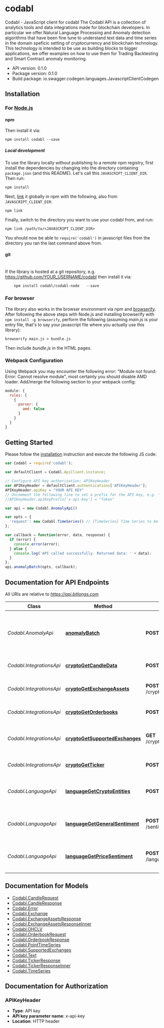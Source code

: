 # codabl

Codabl - JavaScript client for codabl
The Codabl API is a collection of analytics tools and data integrations made for blockchain developers. In particular we offer Natural Language Processing and Anomaly detection algorithms that have been fine tune to understand text data and time series in the domain speficic setting of cryptocurrency and blockchain technology. This technology is intended to be use as building blocks to bigger applications, we offer examples on how to use them for Trading Backtesting and Smart Contract anomaly monitoring.

- API version: 0.1.0
- Package version: 0.1.0
- Build package: io.swagger.codegen.languages.JavascriptClientCodegen

## Installation

### For [Node.js](https://nodejs.org/)

#### npm

Then install it via:

```shell
npm install codabl --save
```

##### Local development

To use the library locally without publishing to a remote npm registry, first install the dependencies by changing 
into the directory containing `package.json` (and this README). Let's call this `JAVASCRIPT_CLIENT_DIR`. Then run:

```shell
npm install
```

Next, [link](https://docs.npmjs.com/cli/link) it globally in npm with the following, also from `JAVASCRIPT_CLIENT_DIR`:

```shell
npm link
```

Finally, switch to the directory you want to use your codabl from, and run:

```shell
npm link /path/to/<JAVASCRIPT_CLIENT_DIR>
```

You should now be able to `require('codabl')` in javascript files from the directory you ran the last 
command above from.

#### git
#
If the library is hosted at a git repository, e.g.
https://github.com/YOUR_USERNAME/codabl
then install it via:

```shell
    npm install codabl/codabl-node   --save
```

### For browser

The library also works in the browser environment via npm and [browserify](http://browserify.org/). After following
the above steps with Node.js and installing browserify with `npm install -g browserify`,
perform the following (assuming *main.js* is your entry file, that's to say your javascript file where you actually 
use this library):

```shell
browserify main.js > bundle.js
```

Then include *bundle.js* in the HTML pages.

### Webpack Configuration

Using Webpack you may encounter the following error: "Module not found: Error:
Cannot resolve module", most certainly you should disable AMD loader. Add/merge
the following section to your webpack config:

```javascript
module: {
  rules: [
    {
      parser: {
        amd: false
      }
    }
  ]
}
```

## Getting Started

Please follow the [installation](#installation) instruction and execute the following JS code:

```javascript
var Codabl = require('codabl');

var defaultClient = Codabl.ApiClient.instance;

// Configure API key authorization: APIKeyHeader
var APIKeyHeader = defaultClient.authentications['APIKeyHeader'];
APIKeyHeader.apiKey = "YOUR API KEY"
// Uncomment the following line to set a prefix for the API key, e.g. "Token" (defaults to null)
//APIKeyHeader.apiKeyPrefix['x-api-key'] = "Token"

var api = new Codabl.AnomalyApi()

var opts = { 
  'request': new Codabl.TimeSeries() // {TimeSeries} Time Series to be analyzed, with the following format.
};

var callback = function(error, data, response) {
  if (error) {
    console.error(error);
  } else {
    console.log('API called successfully. Returned data: ' + data);
  }
};
api.anomalyBatch(opts, callback);

```

## Documentation for API Endpoints

All URIs are relative to *https://api.bitlongs.com*

Class | Method | HTTP request | Description
------------ | ------------- | ------------- | -------------
*Codabl.AnomalyApi* | [**anomalyBatch**](docs/AnomalyApi.md#anomalyBatch) | **POST** /anomaly/json/detect | Detects anomalies in historical data in batches. This endpoint uses your entire dataset as input
*Codabl.IntegrationsApi* | [**cryptoGetCandleData**](docs/IntegrationsApi.md#cryptoGetCandleData) | **POST** /crypto/get_candles | Downloads candle format market data
*Codabl.IntegrationsApi* | [**cryptoGetExchangeAssets**](docs/IntegrationsApi.md#cryptoGetExchangeAssets) | **POST** /crypto/get_exchange_assets | Gets all coin pairs traded in specified exchange
*Codabl.IntegrationsApi* | [**cryptoGetOrderbooks**](docs/IntegrationsApi.md#cryptoGetOrderbooks) | **POST** /crypto/get_orderbooks | Returns the current state of the orderbook.
*Codabl.IntegrationsApi* | [**cryptoGetSupportedExchanges**](docs/IntegrationsApi.md#cryptoGetSupportedExchanges) | **GET** /crypto/get_supported_exchanges | Gets all cryptocurrency exchanges supported by the Codabl API
*Codabl.IntegrationsApi* | [**cryptoGetTicker**](docs/IntegrationsApi.md#cryptoGetTicker) | **POST** /crypto/get_ticker | Downloads candle format market data
*Codabl.LanguageApi* | [**languageGetCryptoEntities**](docs/LanguageApi.md#languageGetCryptoEntities) | **POST** /entity/get_crypto_entities | Extracts known crypto entities like coin names, exchanges, media from text.
*Codabl.LanguageApi* | [**languageGetGeneralSentiment**](docs/LanguageApi.md#languageGetGeneralSentiment) | **POST** /sentiment/get_general_sentiment | Returns a -1 to 1 score, depending on positive/negative sentiment
*Codabl.LanguageApi* | [**languageGetPriceSentiment**](docs/LanguageApi.md#languageGetPriceSentiment) | **POST** /language/get_price_sentiment | Sentiment analysis score using a model trained for buy signals.


## Documentation for Models

 - [Codabl.CandleRequest](docs/CandleRequest.md)
 - [Codabl.CandleResponse](docs/CandleResponse.md)
 - [Codabl.Error](docs/Error.md)
 - [Codabl.Exchange](docs/Exchange.md)
 - [Codabl.ExchangeAssetsResponse](docs/ExchangeAssetsResponse.md)
 - [Codabl.ExchangeAssetsResponseInner](docs/ExchangeAssetsResponseInner.md)
 - [Codabl.OHCLV](docs/OHCLV.md)
 - [Codabl.OrderbookRequest](docs/OrderbookRequest.md)
 - [Codabl.OrderbookResponse](docs/OrderbookResponse.md)
 - [Codabl.PointTimeSeries](docs/PointTimeSeries.md)
 - [Codabl.SupportedExchanges](docs/SupportedExchanges.md)
 - [Codabl.Text](docs/Text.md)
 - [Codabl.TickerResponse](docs/TickerResponse.md)
 - [Codabl.TickerResponseInner](docs/TickerResponseInner.md)
 - [Codabl.TimeSeries](docs/TimeSeries.md)


## Documentation for Authorization


### APIKeyHeader

- **Type**: API key
- **API key parameter name**: x-api-key
- **Location**: HTTP header

